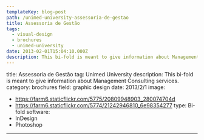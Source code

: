 ```yaml
---
templateKey: blog-post
path: /unimed-university-assessoria-de-gestao
title: Assessoria de Gestão
tags:
  - visual-design
  - brochures
  - unimed-university
date: 2013-02-01T15:04:10.000Z
description: This bi-fold is meant to give information about Management Consulting services.
---
```


title: Assessoria de Gestão
tag: Unimed University
description: This bi-fold is meant to give information about Management Consulting services.
category: brochures
field: graphic design
date: 2013/2/1
image:
- https://farm6.staticflickr.com/5775/20809948903_280074704d
- https://farm6.staticflickr.com/5774/21242946810_6e98354277
type: Bi-fold
software:
- InDesign
- Photoshop
---
